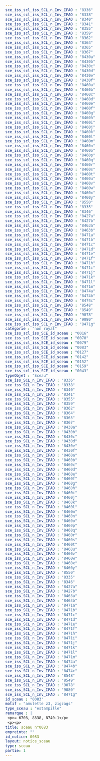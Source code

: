 ```yaml
---
sce_iss_scl_iss_SCL_n_Inv_IFAO : "8336"
sce_iss_scl_iss_SCL_n_Inv_IFAO : "8338"
sce_iss_scl_iss_SCL_n_Inv_IFAO : "8340"
sce_iss_scl_iss_SCL_n_Inv_IFAO : "8341"
sce_iss_scl_iss_SCL_n_Inv_IFAO : "8355"
sce_iss_scl_iss_SCL_n_Inv_IFAO : "8359"
sce_iss_scl_iss_SCL_n_Inv_IFAO : "8362"
sce_iss_scl_iss_SCL_n_Inv_IFAO : "8364"
sce_iss_scl_iss_SCL_n_Inv_IFAO : "8365"
sce_iss_scl_iss_SCL_n_Inv_IFAO : "8367"
sce_iss_scl_iss_SCL_n_Inv_IFAO : "8430a"
sce_iss_scl_iss_SCL_n_Inv_IFAO : "8430b"
sce_iss_scl_iss_SCL_n_Inv_IFAO : "8430c"
sce_iss_scl_iss_SCL_n_Inv_IFAO : "8430d"
sce_iss_scl_iss_SCL_n_Inv_IFAO : "8430e"
sce_iss_scl_iss_SCL_n_Inv_IFAO : "8430f"
sce_iss_scl_iss_SCL_n_Inv_IFAO : "8460a"
sce_iss_scl_iss_SCL_n_Inv_IFAO : "8460b"
sce_iss_scl_iss_SCL_n_Inv_IFAO : "8460c"
sce_iss_scl_iss_SCL_n_Inv_IFAO : "8460d"
sce_iss_scl_iss_SCL_n_Inv_IFAO : "8460e"
sce_iss_scl_iss_SCL_n_Inv_IFAO : "8460f"
sce_iss_scl_iss_SCL_n_Inv_IFAO : "8460g"
sce_iss_scl_iss_SCL_n_Inv_IFAO : "8460h"
sce_iss_scl_iss_SCL_n_Inv_IFAO : "8460i"
sce_iss_scl_iss_SCL_n_Inv_IFAO : "8460j"
sce_iss_scl_iss_SCL_n_Inv_IFAO : "8460k"
sce_iss_scl_iss_SCL_n_Inv_IFAO : "8460l"
sce_iss_scl_iss_SCL_n_Inv_IFAO : "8460m"
sce_iss_scl_iss_SCL_n_Inv_IFAO : "8460n"
sce_iss_scl_iss_SCL_n_Inv_IFAO : "8460o"
sce_iss_scl_iss_SCL_n_Inv_IFAO : "8460p"
sce_iss_scl_iss_SCL_n_Inv_IFAO : "8460q"
sce_iss_scl_iss_SCL_n_Inv_IFAO : "8460r"
sce_iss_scl_iss_SCL_n_Inv_IFAO : "8460s"
sce_iss_scl_iss_SCL_n_Inv_IFAO : "8460t"
sce_iss_scl_iss_SCL_n_Inv_IFAO : "8460u"
sce_iss_scl_iss_SCL_n_Inv_IFAO : "8460v"
sce_iss_scl_iss_SCL_n_Inv_IFAO : "8460w"
sce_iss_scl_iss_SCL_n_Inv_IFAO : "8460x"
sce_iss_scl_iss_SCL_n_Inv_IFAO : "8460y"
sce_iss_scl_iss_SCL_n_Inv_IFAO : "8550"
sce_iss_scl_iss_SCL_n_Inv_IFAO : "8335"
sce_iss_scl_iss_SCL_n_Inv_IFAO : "8346"
sce_iss_scl_iss_SCL_n_Inv_IFAO : "8427a"
sce_iss_scl_iss_SCL_n_Inv_IFAO : "8427b"
sce_iss_scl_iss_SCL_n_Inv_IFAO : "8463a"
sce_iss_scl_iss_SCL_n_Inv_IFAO : "8463b"
sce_iss_scl_iss_SCL_n_Inv_IFAO : "8471a"
sce_iss_scl_iss_SCL_n_Inv_IFAO : "8471b"
sce_iss_scl_iss_SCL_n_Inv_IFAO : "8471c"
sce_iss_scl_iss_SCL_n_Inv_IFAO : "8471d"
sce_iss_scl_iss_SCL_n_Inv_IFAO : "8471e"
sce_iss_scl_iss_SCL_n_Inv_IFAO : "8471f"
sce_iss_scl_iss_SCL_n_Inv_IFAO : "8471h"
sce_iss_scl_iss_SCL_n_Inv_IFAO : "8471i"
sce_iss_scl_iss_SCL_n_Inv_IFAO : "8471j"
sce_iss_scl_iss_SCL_n_Inv_IFAO : "8471k"
sce_iss_scl_iss_SCL_n_Inv_IFAO : "8471l"
sce_iss_scl_iss_SCL_n_Inv_IFAO : "8471m"
sce_iss_scl_iss_SCL_n_Inv_IFAO : "8474a"
sce_iss_scl_iss_SCL_n_Inv_IFAO : "8474b"
sce_iss_scl_iss_SCL_n_Inv_IFAO : "8474c"
sce_iss_scl_iss_SCL_n_Inv_IFAO : "8548"
sce_iss_scl_iss_SCL_n_Inv_IFAO : "8549"
sce_iss_scl_iss_SCL_n_Inv_IFAO : "9078"
sce_iss_scl_iss_SCL_n_Inv_IFAO : "9080"
sce_iss_scl_iss_SCL_n_Inv_IFAO : "8471g"
categorie : "non royal"
sce_iss_scl_iss_SCE_id_sceau : "0016"
sce_iss_scl_iss_SCE_id_sceau : "0070"
sce_iss_scl_iss_SCE_id_sceau : "0079"
sce_iss_scl_iss_SCE_id_sceau : "0083"
sce_iss_scl_iss_SCE_id_sceau : "0127"
sce_iss_scl_iss_SCE_id_sceau : "0142"
sce_iss_scl_iss_SCE_id_sceau : "0152"
sce_iss_scl_iss_SCE_id_sceau : "0159"
sce_iss_scl_iss_SCE_id_sceau : "0043"
typeObjet : "Sceau"
sce_iss_SCL_n_Inv_IFAO : "8336"
sce_iss_SCL_n_Inv_IFAO : "8338"
sce_iss_SCL_n_Inv_IFAO : "8340"
sce_iss_SCL_n_Inv_IFAO : "8341"
sce_iss_SCL_n_Inv_IFAO : "8355"
sce_iss_SCL_n_Inv_IFAO : "8359"
sce_iss_SCL_n_Inv_IFAO : "8362"
sce_iss_SCL_n_Inv_IFAO : "8364"
sce_iss_SCL_n_Inv_IFAO : "8365"
sce_iss_SCL_n_Inv_IFAO : "8367"
sce_iss_SCL_n_Inv_IFAO : "8430a"
sce_iss_SCL_n_Inv_IFAO : "8430b"
sce_iss_SCL_n_Inv_IFAO : "8430c"
sce_iss_SCL_n_Inv_IFAO : "8430d"
sce_iss_SCL_n_Inv_IFAO : "8430e"
sce_iss_SCL_n_Inv_IFAO : "8430f"
sce_iss_SCL_n_Inv_IFAO : "8460a"
sce_iss_SCL_n_Inv_IFAO : "8460b"
sce_iss_SCL_n_Inv_IFAO : "8460c"
sce_iss_SCL_n_Inv_IFAO : "8460d"
sce_iss_SCL_n_Inv_IFAO : "8460e"
sce_iss_SCL_n_Inv_IFAO : "8460f"
sce_iss_SCL_n_Inv_IFAO : "8460g"
sce_iss_SCL_n_Inv_IFAO : "8460h"
sce_iss_SCL_n_Inv_IFAO : "8460i"
sce_iss_SCL_n_Inv_IFAO : "8460j"
sce_iss_SCL_n_Inv_IFAO : "8460k"
sce_iss_SCL_n_Inv_IFAO : "8460l"
sce_iss_SCL_n_Inv_IFAO : "8460m"
sce_iss_SCL_n_Inv_IFAO : "8460n"
sce_iss_SCL_n_Inv_IFAO : "8460o"
sce_iss_SCL_n_Inv_IFAO : "8460p"
sce_iss_SCL_n_Inv_IFAO : "8460q"
sce_iss_SCL_n_Inv_IFAO : "8460r"
sce_iss_SCL_n_Inv_IFAO : "8460s"
sce_iss_SCL_n_Inv_IFAO : "8460t"
sce_iss_SCL_n_Inv_IFAO : "8460u"
sce_iss_SCL_n_Inv_IFAO : "8460v"
sce_iss_SCL_n_Inv_IFAO : "8460w"
sce_iss_SCL_n_Inv_IFAO : "8460x"
sce_iss_SCL_n_Inv_IFAO : "8460y"
sce_iss_SCL_n_Inv_IFAO : "8550"
sce_iss_SCL_n_Inv_IFAO : "8335"
sce_iss_SCL_n_Inv_IFAO : "8346"
sce_iss_SCL_n_Inv_IFAO : "8427a"
sce_iss_SCL_n_Inv_IFAO : "8427b"
sce_iss_SCL_n_Inv_IFAO : "8463a"
sce_iss_SCL_n_Inv_IFAO : "8463b"
sce_iss_SCL_n_Inv_IFAO : "8471a"
sce_iss_SCL_n_Inv_IFAO : "8471b"
sce_iss_SCL_n_Inv_IFAO : "8471c"
sce_iss_SCL_n_Inv_IFAO : "8471d"
sce_iss_SCL_n_Inv_IFAO : "8471e"
sce_iss_SCL_n_Inv_IFAO : "8471f"
sce_iss_SCL_n_Inv_IFAO : "8471h"
sce_iss_SCL_n_Inv_IFAO : "8471i"
sce_iss_SCL_n_Inv_IFAO : "8471j"
sce_iss_SCL_n_Inv_IFAO : "8471k"
sce_iss_SCL_n_Inv_IFAO : "8471l"
sce_iss_SCL_n_Inv_IFAO : "8471m"
sce_iss_SCL_n_Inv_IFAO : "8474a"
sce_iss_SCL_n_Inv_IFAO : "8474b"
sce_iss_SCL_n_Inv_IFAO : "8474c"
sce_iss_SCL_n_Inv_IFAO : "8548"
sce_iss_SCL_n_Inv_IFAO : "8549"
sce_iss_SCL_n_Inv_IFAO : "9078"
sce_iss_SCL_n_Inv_IFAO : "9080"
sce_iss_SCL_n_Inv_IFAO : "8471g"
id_sceau : "0083"
motif : "amulette z3, zigzags"
type_sceau : "estampille"
remarque : |
 <p>= 6703, 8338, 8740-1</p>
 <p><p>
title: sceau n°0083
empreinte: ""
id_notice: 0083
layout: notice_sceau
type: sceau
partie: 1
---
```

